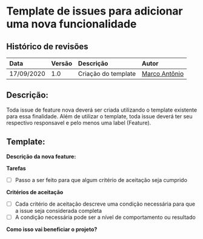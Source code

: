# Template de issues para adicionar uma nova funcionalidade

## **Histórico de revisões**
|Data|Versão|Descrição|Autor|
|:---|:---|:---|:---|
|17/09/2020|1.0| Criação do template |[Marco Antônio](https://github.com/markinlimac)|

## Descrição:
Toda issue de feature nova deverá ser criada utilizando o template existente para essa finalidade. Além de utilizar o template, toda issue deverá ter seu respectivo responsavel e pelo menos uma label (Feature).  

## Template:

**Descrição da nova feature:**
<!-- Breve descrição da nova feature a ser implementada -->

**Tarefas**  

* [ ] Passo a ser feito para que algum critério de aceitação seja cumprido

**Critérios de aceitação**
<!-- Descreve o que tem que ser feito para a issue ser fechada -->  

* [ ] Cada critério de aceitação descreve uma condição necessária para que a issue seja considerada completa  
* [ ] A condição necessária pode ser a nível de comportamento ou resultado

**Como isso vai beneficiar o projeto?**
<!-- Descreve os beneficios que o projeto terá com a adição dessa feature -->